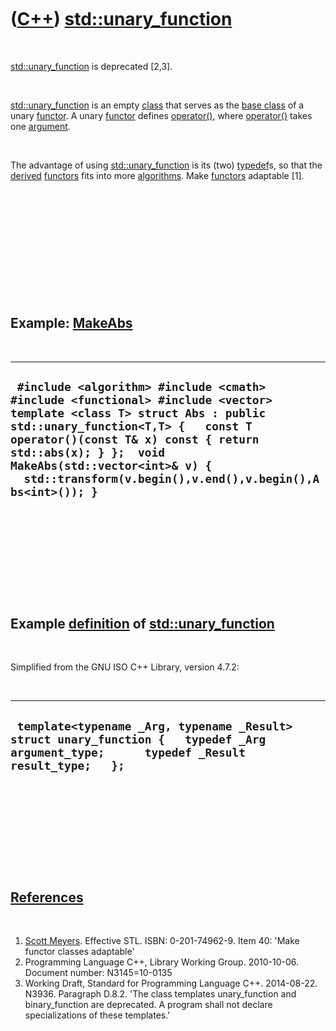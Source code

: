 



 

 

 

 

 

([C++](Cpp.htm)) [std::unary\_function](CppStdUnary_function.htm)
=================================================================

 

[std::unary\_function](CppStdUnary_function.htm) is deprecated \[2,3\].

 

[std::unary\_function](CppStdUnary_function.htm) is an empty
[class](CppClass.htm) that serves as the [base class](CppBaseClass.htm)
of a unary [functor](CppFunctor.htm). A unary [functor](CppFunctor.htm)
defines [operator()](CppOperatorFunctionCall.htm), where
[operator()](CppOperatorFunctionCall.htm) takes one
[argument](CppArgument.htm).

 

The advantage of using [std::unary\_function](CppStdUnary_function.htm)
is its (two) [typedef](CppTypedef.htm)s, so that the
[derived](CppDerivedClass.htm) [functors](CppFunctor.htm) fits into more
[algorithms](CppAlgorithm.htm). Make [functors](CppFunctor.htm)
adaptable \[1\].

 

 

 

 

 

 

Example: [MakeAbs](CppMakeAbs.htm)
----------------------------------

 

  ------------------------------------------------------------------------------------------------------------------------------------------------------------------------------------------------------------------------------------------------------------------------------------------------------------------------
  ` #include <algorithm> #include <cmath> #include <functional> #include <vector>  template <class T> struct Abs : public std::unary_function<T,T> {   const T operator()(const T& x) const { return std::abs(x); } };  void MakeAbs(std::vector<int>& v) {   std::transform(v.begin(),v.end(),v.begin(),Abs<int>()); }`
  ------------------------------------------------------------------------------------------------------------------------------------------------------------------------------------------------------------------------------------------------------------------------------------------------------------------------

 

 

 

 

 

Example [definition](CppDefinition.htm) of [std::unary\_function](CppStdUnary_function.htm)
-------------------------------------------------------------------------------------------

 

Simplified from the GNU ISO C++ Library, version 4.7.2:

 

  -------------------------------------------------------------------------------------------------------------------------------------------
  ` template<typename _Arg, typename _Result> struct unary_function {   typedef _Arg argument_type;      typedef _Result result_type;   };`
  -------------------------------------------------------------------------------------------------------------------------------------------

 

 

 

 

 

[References](CppReferences.htm)
-------------------------------

 

1.  [Scott Meyers](CppScottMeyers.htm). Effective STL.
    ISBN: 0-201-74962-9. Item 40: 'Make functor classes adaptable'
2.  Programming Language C++, Library Working Group. 2010-10-06.
    Document number: N3145=10-0135
3.  Working Draft, Standard for Programming Language C++.
    2014-08-22. N3936. Paragraph D.8.2. 'The class templates
    unary\_function and binary\_function are deprecated. A program shall
    not declare specializations of these templates.'

 

 

 

 

 





 




